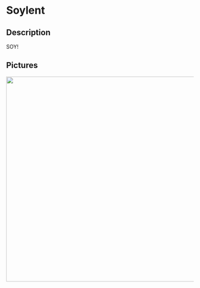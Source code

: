 # Soylent

## Description
SOY!

## Pictures

<img src="https://raw.githubusercontent.com/676339784/676339784.github.io/master/KLWP/Soylent/soylent.png" width=550>
